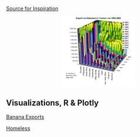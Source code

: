 [Source for Inspiration](https://de.wikipedia.org/wiki/Kühlschifffahrt)
<p align="middle">
  <img src="resources/banana_graph.png" width="40%" />
</p>

## Visualizations, R & Plotly
[Banana Exports](https://amawest.github.io/banana-project/R_Banana_Project/docs/)

[Homeless](https://amawest.github.io/banana-project/R_Banana_Project/docs/homeless)
